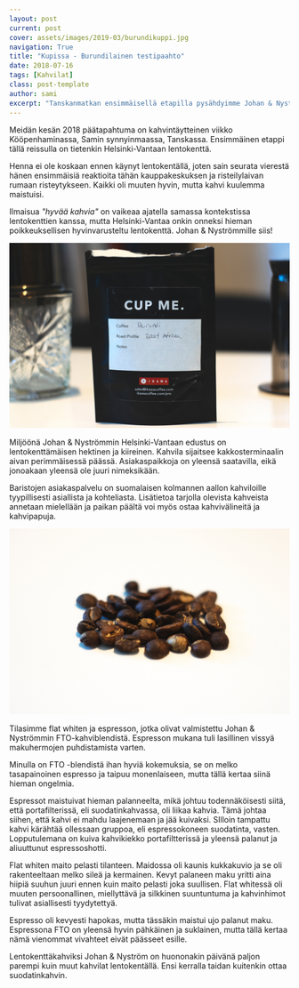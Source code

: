 ```yaml
---
layout: post
current: post
cover: assets/images/2019-03/burundikuppi.jpg
navigation: True
title: "Kupissa - Burundilainen testipaahto"
date: 2018-07-16
tags: [Kahvilat]
class: post-template
author: sami
excerpt: "Tanskanmatkan ensimmäisellä etapilla pysähdyimme Johan & Nyströmmin lentokenttäkahvilassa nappaamassa pikaisen flat whiten ja espresson. Mutta saako lentokentältä oikeasti juomakelpoista kahvia?"
---
```


Meidän kesän 2018 päätapahtuma on kahvintäytteinen viikko Kööpenhaminassa, Samin synnyinmaassa, Tanskassa. Ensimmäinen etappi tällä reissulla on tietenkin Helsinki-Vantaan lentokenttä.

Henna ei ole koskaan ennen käynyt lentokentällä, joten sain seurata vierestä hänen ensimmäisiä reaktioita tähän kauppakeskuksen ja risteilylaivan rumaan risteytykseen. Kaikki oli muuten hyvin, mutta kahvi kuulemma maistuisi.

Ilmaisua _"hyvää kahvia"_ on vaikeaa ajatella samassa kontekstissa lentokenttien kanssa, mutta Helsinki-Vantaa onkin onneksi hieman poikkeuksellisen hyvinvarusteltu lentokenttä. Johan & Nyströmmille siis!

![johan & nyströmmin kahvila](/assets/images/2019-03/burundipussi.jpg)

Miljöönä Johan & Nyströmmin Helsinki-Vantaan edustus on lentokenttämäisen hektinen ja kiireinen. Kahvila sijaitsee kakkosterminaalin aivan perimmäisessä päässä. Asiakaspaikkoja on yleensä saatavilla, eikä jonoakaan yleensä ole juuri nimeksikään.

Baristojen asiakaspalvelu on suomalaisen kolmannen aallon kahviloille tyypillisesti asiallista ja kohteliasta. Lisätietoa tarjolla olevista kahveista annetaan mielellään ja paikan päältä voi myös ostaa kahvivälineitä ja kahvipapuja.

![Flat White -kahvijuoma kupissa](/assets/images/2019-03/burundipavut.jpg)

Tilasimme flat whiten ja espresson, jotka olivat valmistettu Johan & Nyströmmin FTO-kahviblendistä. Espresson mukana tuli lasillinen vissyä makuhermojen puhdistamista varten.

Minulla on FTO -blendistä ihan hyviä kokemuksia, se on melko tasapainoinen espresso ja taipuu monenlaiseen, mutta tällä kertaa siinä hieman ongelmia.

Espressot maistuivat hieman palanneelta, mikä johtuu todennäköisesti siitä, että portafilterissä, eli suodatinkahvassa, oli liikaa kahvia. Tämä johtaa siihen, että kahvi ei mahdu laajenemaan ja jää kuivaksi. SIlloin tampattu kahvi kärähtää ollessaan gruppoa, eli espressokoneen suodatinta, vasten. Lopputulemana on kuiva kahvikiekko portafiltterissä ja yleensä palanut ja aliuuttunut espressoshotti.

Flat whiten maito pelasti tilanteen. Maidossa oli kaunis kukkakuvio ja se oli rakenteeltaan melko sileä ja kermainen. Kevyt palaneen maku yritti aina hiipiä suuhun juuri ennen kuin maito pelasti joka suullisen. Flat whitessä oli muuten persoonallinen, miellyttävä ja silkkinen suuntuntuma ja kahvinhimot tulivat asiallisesti tyydytettyä.

Espresso oli kevyesti hapokas, mutta tässäkin maistui ujo palanut maku. Espressona FTO on yleensä hyvin pähkäinen ja suklainen, mutta tällä kertaa nämä vienommat vivahteet eivät päässeet esille.

Lentokenttäkahviksi Johan & Nyström on huononakin päivänä paljon parempi kuin muut kahvilat lentokentällä. Ensi kerralla taidan kuitenkin ottaa suodatinkahvin.
